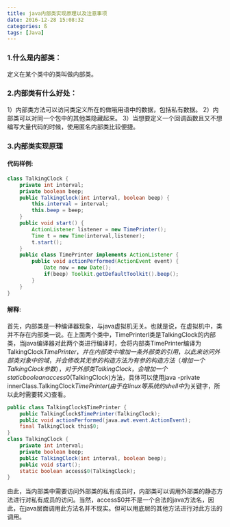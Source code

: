 ```yaml
---
title: java内部类实现原理以及注意事项
date: 2016-12-28 15:08:32
categories: ß
tags: [Java]
---
```

### 1.什么是内部类：
定义在某个类中的类叫做内部类。

### 2.内部类有什么好处：
1）内部类方法可以访问类定义所在的做哦用语中的数据，包括私有数据。
2）内部类可以对同一个包中的其他类隐藏起来。
3）当想要定义一个回调函数且又不想编写大量代码的时候，使用匿名内部类比较便捷。

### 3.内部类实现原理
#### 代码样例:
```java
class TalkingClock {
    private int interval;
    private boolean beep;
    public TalkingClock(int interval, boolean beep) {
        this.interval = interval;
        this.beep = beep;
    }
    public void start() {
        ActionListener listener = new TimePrinter();
        Time t = new Time(interval,listener);
        t.start();
    }
    public class TimePrinter implements ActionListener {
        public void actionPerformed(ActionEvent event) {
            Date now = new Date();
            if(beep) Toolkit.getDefaultToolkit().beep();
        } 
    }
}
```

#### 解释:
首先，内部类是一种编译器现象，与java虚拟机无关。也就是说，在虚拟机中，类并不存在内部类一说。在上面两个类中，TimePrinterl类是TalkingClock的内部类，当java编译器对此两个类进行编译时，会将内部类TimePrinter编译为TalkingClock$TimePrinter，并在内部类中增加一条外部类的引用，以此来访问外部类对象中的域，并会修改其无参的构造方法为有参的构造方法（增加一个TalkingClock参数），对于外部类TalkingClock，会增加一个static boolean access$0(TalkingClock)方法，具体可以使用java -private innerClass.TalkingClock$TimePrinter(由于在linux等系统的shell中$为关键字，所以此时需要转义)查看。

```java
public class TalkingClock$TimePrinter {
    public TalkingClock$TimePrinter(TalkingClock);
    public void actionPerformed(java.awt.event.ActionEvent);
    final TalkingClock this$0;
}
class TalkingClock {
    private int interval;
    private boolean beep;
    public TalkingClock(int interval, boolean beep);
    public void start();
    static boolean access$0(TalkingClock);
}
```
由此，当内部类中需要访问外部类的私有成员时，内部类可以调用外部类的静态方法进行对私有成员的访问。当然，access$0并不是一个合法的java方法名，因此，在java层面调用此方法名并不现实。但可以用底层的其他方法进行对此方法的调用。